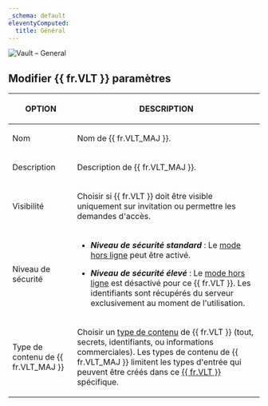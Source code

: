 ```yaml
---
_schema: default
eleventyComputed:
  title: Général
---
```

![Vault – General](https://cdnweb.devolutions.net/docs/DVLS2026_2024_2.png)

## **Modifier** {{ fr.VLT }} **paramètres**

<table><thead><tr><th><p><strong>OPTION</strong></p></th><th><p><strong>DESCRIPTION</strong></p></th></tr></thead><tbody><tr><td><p>Nom</p></td><td><p>Nom de {{ fr.VLT_MAJ }}.</p></td></tr><tr><td><p>Description</p></td><td><p>Description de {{ fr.VLT_MAJ }}.</p></td></tr><tr><td><p>Visibilité</p></td><td><p>Choisir si {{ fr.VLT }} doit être visible uniquement sur invitation ou permettre les demandes d'accès.</p></td></tr><tr><td><p>Niveau de sécurité</p></td><td><ul><li><p><em><strong>Niveau de sécurité standard</strong></em> : Le <a href="/rdm/data-sources/offline-mode/">mode hors ligne</a> peut être activé.</p></li><li><p><em><strong>Niveau de sécurité élevé</strong></em> : Le <a href="/rdm/data-sources/offline-mode/">mode hors ligne</a> est désactivé pour ce {{ fr.VLT }}. Les identifiants sont récupérés du serveur exclusivement au moment de l'utilisation.</p></li></ul></td></tr><tr><td><p>Type de contenu de {{ fr.VLT_MAJ }}</p></td><td><p>Choisir un <a href="https://docs.devolutions.net/server/web-interface/customization/vault-types/">type de contenu</a> de {{ fr.VLT }} (tout, secrets, identifiants, ou informations commerciales). Les types de contenu de {{ fr.VLT_MAJ }} limitent les types d'entrée qui peuvent être créés dans ce <a href="/server/web-interface/customization/vault-types/">{{ fr.VLT }}</a> spécifique.</p></td></tr></tbody></table>

&nbsp;
